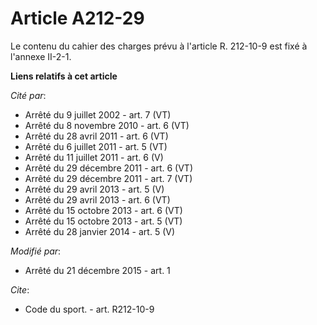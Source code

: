 # Article A212-29

Le contenu du cahier des charges prévu à l'article R. 212-10-9 est fixé à l'annexe II-2-1.

**Liens relatifs à cet article**

_Cité par_:

  - Arrêté du 9 juillet 2002 - art. 7 (VT)
  - Arrêté du 8 novembre 2010 - art. 6 (VT)
  - Arrêté du 28 avril 2011 - art. 6 (VT)
  - Arrêté du 6 juillet 2011 - art. 5 (VT)
  - Arrêté du 11 juillet 2011 - art. 6 (V)
  - Arrêté du 29 décembre 2011 - art. 6 (VT)
  - Arrêté du 29 décembre 2011 - art. 7 (VT)
  - Arrêté du 29 avril 2013 - art. 5 (V)
  - Arrêté du 29 avril 2013 - art. 6 (VT)
  - Arrêté du 15 octobre 2013 - art. 6 (VT)
  - Arrêté du 15 octobre 2013 - art. 5 (VT)
  - Arrêté du 28 janvier 2014 - art. 5 (V)

_Modifié par_:

  - Arrêté du 21 décembre 2015 - art. 1

_Cite_:

  - Code du sport. - art. R212-10-9
